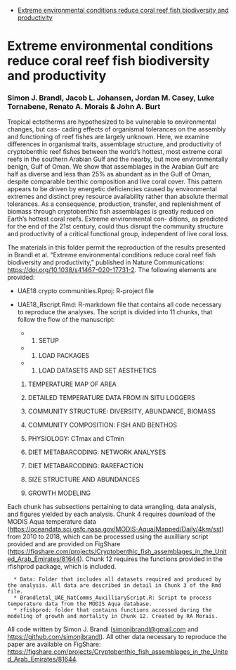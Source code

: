 -   [Extreme environmental conditions reduce coral reef fish
    biodiversity and
    productivity](#extreme-environmental-conditions-reduce-coral-reef-fish-biodiversity-and-productivity)

Extreme environmental conditions reduce coral reef fish biodiversity and productivity
=====================================================================================

### Simon J. Brandl, Jacob L. Johansen, Jordan M. Casey, Luke Tornabene, Renato A. Morais & John A. Burt

Tropical ectotherms are hypothesized to be vulnerable to environmental
changes, but cas- cading effects of organismal tolerances on the
assembly and functioning of reef fishes are largely unknown. Here, we
examine differences in organismal traits, assemblage structure, and
productivity of cryptobenthic reef fishes between the world’s hottest,
most extreme coral reefs in the southern Arabian Gulf and the nearby,
but more environmentally benign, Gulf of Oman. We show that assemblages
in the Arabian Gulf are half as diverse and less than 25% as abundant as
in the Gulf of Oman, despite comparable benthic composition and live
coral cover. This pattern appears to be driven by energetic deficiencies
caused by environmental extremes and distinct prey resource availability
rather than absolute thermal tolerances. As a consequence, production,
transfer, and replenishment of biomass through cryptobenthic fish
assemblages is greatly reduced on Earth’s hottest coral reefs. Extreme
environmental con- ditions, as predicted for the end of the 21st
century, could thus disrupt the community structure and productivity of
a critical functional group, independent of live coral loss.

The materials in this folder permit the reproduction of the results
presented in Brandl et al. “Extreme environmental conditions reduce
coral reef fish biodiversity and productivity,” published in Nature
Communications:
<a href="https://doi.org/10.1038/s41467-020-17731-2" class="uri">https://doi.org/10.1038/s41467-020-17731-2</a>.
The following elements are provided:

-   UAE18 crypto communities.Rproj: R-project file
-   UAE18\_Rscript.Rmd: R-markdown file that contains all code necessary
    to reproduce the analyses. The script is divided into 11 chunks,
    that follow the flow of the manuscript:

    -   1.  SETUP

    -   1.  LOAD PACKAGES

    -   1.  LOAD DATASETS AND SET AESTHETICS

    1.  TEMPERATURE MAP OF AREA

    2.  DETAILED TEMPERATURE DATA FROM IN SITU LOGGERS

    3.  COMMUNITY STRUCTURE: DIVERSITY, ABUNDANCE, BIOMASS

    4.  COMMUNITY COMPOSITION: FISH AND BENTHOS

    5.  PHYSIOLOGY: CTmax and CTmin

    6.  DIET METABARCODING: NETWORK ANALYSES

    7.  DIET METABARCODING: RAREFACTION

    8.  SIZE STRUCTURE AND ABUNDANCES

    9.  GROWTH MODELING

Each chunk has subsections pertaining to data wrangling, data analysis,
and figures yielded by each analysis. Chunk 4 requires download of the
MODIS Aqua temperature data
(<a href="https://oceandata.sci.gsfc.nasa.gov/MODIS-Aqua/Mapped/Daily/4km/sst" class="uri">https://oceandata.sci.gsfc.nasa.gov/MODIS-Aqua/Mapped/Daily/4km/sst</a>)
from 2010 to 2018, which can be processed using the auxilliary script
provided and are provided on FigShare
(<a href="https://figshare.com/projects/Cryptobenthic_fish_assemblages_in_the_United_Arab_Emirates/81644" class="uri">https://figshare.com/projects/Cryptobenthic_fish_assemblages_in_the_United_Arab_Emirates/81644</a>).
Chunk 12 requires the functions provided in the rfishprod package, which
is included.

      * Data: Folder that includes all datasets required and produced by the analysis. All data are described in detail in Chunk 3 of the Rmd file.
      * Brandletal_UAE_NatComms_AuxilliaryScript.R: Script to process temperature data from the MODIS Aqua database.
      * rfishprod: folder that contains functions accessed during the modeling of growth and mortality in Chunk 12. Created by RA Morais. 
      

All code written by Simon J. Brandl
(<a href="mailto:simonjbrandl@gmail.com" class="email">simonjbrandl@gmail.com</a>
and
<a href="https://github.com/simonjbrandl" class="uri">https://github.com/simonjbrandl</a>).
All other data necessary to reproduce the paper are available on
FigShare:
<a href="https://figshare.com/projects/Cryptobenthic_fish_assemblages_in_the_United_Arab_Emirates/81644" class="uri">https://figshare.com/projects/Cryptobenthic_fish_assemblages_in_the_United_Arab_Emirates/81644</a>.
